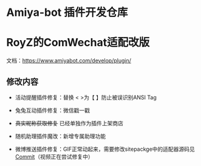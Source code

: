 # Amiya-bot 插件开发仓库
# RoyZ的ComWechat适配改版

文档：https://www.amiyabot.com/develop/plugin/

## 修改内容
- 活动提醒插件修复：替换 < >为【 】防止被误识别ANSI Tag

- 兔兔互动插件修复：微信戳一戳

- ~~真实昵称获取修复~~ 已经单独作为插件上架商店

- 随机助理插件魔改：新增专属助理功能

- 微博推送插件修复：GIF正常动起来，需要修改sitepackge中的适配器源码见[Commit](https://github.com/RoyZ-iwnl/Amiya-Bot-core/commit/b8bb0070e26fd2e41806d46ac3849ff82aab7474)（视频正在尝试修复中）